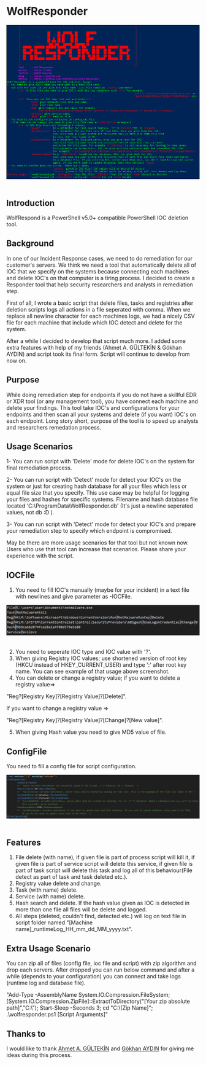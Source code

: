 WolfResponder
===============

<img title="Help" src="help.png" style="display:block; margin-right:auto; margin-left:auto; padding-bottom:20px;">

Introduction
------------
WolfRespond is a PowerShell v5.0+ compatible PowerShell IOC deletion tool.

Background
----------
In one of our Incident Response cases, we need to do remediation for our customer's servers. We think we need a tool that automatically delete all of IOC that we specify on the systems because connecting each machines and delete IOC's on that computer is a tiring process. I decided to create a Responder tool that help security researchers and analysts in remediation step.

First of all, I wrote a basic script that delete files, tasks and registries after deletion scripts logs all actions in a file seperated with comma. When we replace all newline character for each machines logs, we had a nicely CSV file for each machine that include which IOC detect and delete for the system. 

After a while I decided to develop that script much more. I added some extra features with help of my friends (Ahmet A. GÜLTEKİN & Gökhan AYDIN) and script took its final form. Script will continue to develop from now on.

Purpose
-------
While doing remediation step for endpoints if you do not have a skillful EDR or XDR tool (or any management tool), you have connect each machine and delete your findings. This tool take IOC's and configurations for your endpoints and then scan all your systems and delete (if you want) IOC's on each endpoint. Long story short, purpose of the tool is to speed up analysts and researchers remedation process.

Usage Scenarios
-----

1- You can run script with 'Delete' mode for delete IOC's on the system for final remediation process.

2- You can run script with 'Detect' mode for detect your IOC's on the system or just for creating hash database for all your files which less or equal file size that you specify. This use case may be helpful for logging your files and hashes for specific systems. Filename and hash database file located 'C:\ProgramData\WolfResponder.db' (It's just a newline seperated values, not db :D ).

3- You can run script with 'Detect' mode for detect your IOC's and prepare your remediation step to specify which endpoint is compromised. 

May be there are more usage scenarios for that tool but not known now. Users who use that tool can increase that scenarios. Please share your experience with the script. 



IOCFile
-----

1. You need to fill IOC's manually (maybe for your incident) in a text file with newlines and give parameter as -IOCFile. 

<img title="IOC Types" src="ioc_types.png" style="display:block; margin-right:auto; margin-left:auto; padding-bottom:20px;">

2. You need to seperate IOC type and IOC value with '?'. 
3. When giving Registry IOC values; use shortened version of root key (HKCU instead of HKEY_CURRENT_USER) and type ':' after root key name. You can see example of that usage above screenshot. 
4. You can delete or change a registry value; if you want to delete a registry value=> 

"Reg?[Registry Key]?[Registry Value]?[Delete]". 

If you want to change a registry value => 

"Reg?[Registry Key]?[Registry Value]?[Change]?[New value]".

5. When giving Hash value you need to give MD5 value of file.

ConfigFile
-----

You need to fill a config file for script configuration. 

<img title="Config File" src="config_file.png" style="display:block; margin-right:auto; margin-left:auto; padding-bottom:20px;">

Features
-----

1. File delete (with name), if given file is part of process script will kill it, if given file is part of service script will delete this service, if given file is part of task script will delete this task and log all of this behaviour(File detect as part of task and task deleted etc.).
2. Registry value delete and change.
3. Task (with name) delete.
4. Service (with name) delete.
5. Hash search and delete. If the hash value given as IOC is detected in more than one file all files will be delete and logged.
6. All steps (deleted, couldn't find, detected etc.) will log on text file in script folder named "[Machine name]_runtimeLog_HH_mm_dd_MM_yyyy.txt".

Extra Usage Scenario
-----
You can zip all of files (config file, ioc file and script) with zip algorithm and drop each servers. After dropped you can run below command and after a while (depends to your configuration) you can connect and take logs (runtime log and database file).

"Add-Type -AssemblyName System.IO.Compression.FileSystem;[System.IO.Compression.ZipFile]::ExtractToDirectory("[Your zip absolute path]","C:\\"); Start-Sleep -Seconds 3; cd "C:\\[Zip Name]\"; .\wolfresponder.ps1 [Script Arguments]"



Thanks to
-----

I would like to thank [Ahmet A. GÜLTEKİN](https://www.linkedin.com/in/ahmetgultekin12/)  and [Gökhan AYDIN](https://www.linkedin.com/in/gkhn-ydn/) for giving me ideas during this process.
 
